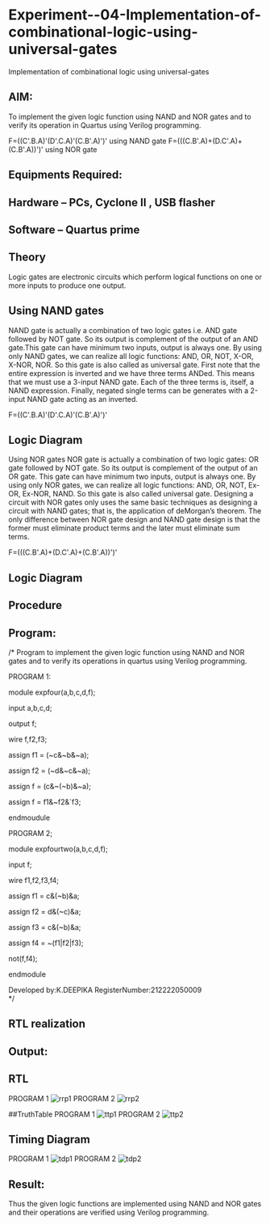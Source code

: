 # Experiment--04-Implementation-of-combinational-logic-using-universal-gates
Implementation of combinational logic using universal-gates
 
## AIM:
To implement the given logic function using NAND and NOR gates and to verify its operation in Quartus using Verilog programming.

F=((C'.B.A)'(D'.C.A)'(C.B'.A)')' using NAND gate
F=(((C.B'.A)+(D.C'.A)+(C.B'.A))')' using NOR gate
## Equipments Required:
## Hardware – PCs, Cyclone II , USB flasher
## Software – Quartus prime


## Theory
Logic gates are electronic circuits which perform logical functions on one or more inputs to produce one output. 

## Using NAND gates
NAND gate is actually a combination of two logic gates i.e. AND gate followed by NOT gate. So its output is complement of the output of an AND gate.This gate can have minimum two inputs, output is always one. By using only NAND gates, we can realize all logic functions: AND, OR, NOT, X-OR, X-NOR, NOR. So this gate is also called as universal gate. First note that the entire expression is inverted and we have three terms ANDed. This means that we must use a 3-input NAND gate. Each of the three terms is, itself, a NAND expression. Finally, negated single terms can be generates with a 2-input NAND gate acting as an inverted.

F=((C'.B.A)'(D'.C.A)'(C.B'.A)')'

## Logic Diagram

Using NOR gates
NOR gate is actually a combination of two logic gates: OR gate followed by NOT gate. So its output is complement of the output of an OR gate. This gate can have minimum two inputs, output is always one. By using only NOR gates, we can realize all logic functions: AND, OR, NOT, Ex-OR, Ex-NOR, NAND. So this gate is also called universal gate. Designing a circuit with NOR gates only uses the same basic techniques as designing a circuit with NAND gates; that is, the application of deMorgan’s theorem. The only difference between NOR gate design and NAND gate design is that the former must eliminate product terms and the later must eliminate sum terms.

F=(((C.B'.A)+(D.C'.A)+(C.B'.A))')'

## Logic Diagram
## Procedure
## Program:
/*
Program to implement the given logic function using NAND and NOR gates and to verify its operations in quartus using Verilog programming.

PROGRAM 1:

module expfour(a,b,c,d,f);

input a,b,c,d;

output f;

wire f,f2,f3;

assign f1 = (~c&~b&~a);

assign f2 = (~d&~c&~a);

assign f = (c&~(~b)&~a);

assign f = f1&~f2&`f3;

endmoudule

PROGRAM 2;

module expfourtwo(a,b,c,d,f);

input f;

wire f1,f2,f3,f4;

assign f1 = c&(~b)&a;

assign f2 = d&(~c)&a;

assign f3 = c&(~b)&a;

assign f4 = ~(f1|f2|f3);

not(f,f4);

endmodule

Developed by:K.DEEPIKA
RegisterNumber:212222050009  
*/

## RTL realization
## Output:
## RTL
PROGRAM 1
![rrp1](https://user-images.githubusercontent.com/128984662/233822341-bf01ed6b-e73d-4b27-a7b6-80ada1337892.jpeg)
PROGRAM 2
![rrp2](https://user-images.githubusercontent.com/128984662/233822372-edc4aa77-5c62-4a60-bab8-7a2b09f61c89.jpeg)

##TruthTable
PROGRAM 1
![ttp1](https://user-images.githubusercontent.com/128984662/233822453-08381a31-4b87-4be1-b84b-fc5bec2b89fe.jpeg)
PROGRAM 2
![ttp2](https://user-images.githubusercontent.com/128984662/233822460-a2419e13-7861-470f-82ba-116ce1fc0e6e.jpeg)

## Timing Diagram
PROGRAM 1
![tdp1](https://user-images.githubusercontent.com/128984662/233822472-0d3f6de2-2ae1-425c-b4b5-c7431ab95f37.jpeg)
PROGRAM 2
![tdp2](https://user-images.githubusercontent.com/128984662/233822485-5acb770e-317a-4f95-b84e-c2a17e28f966.jpeg)

## Result:
Thus the given logic functions are implemented using NAND and NOR gates and their operations are verified using Verilog programming.
